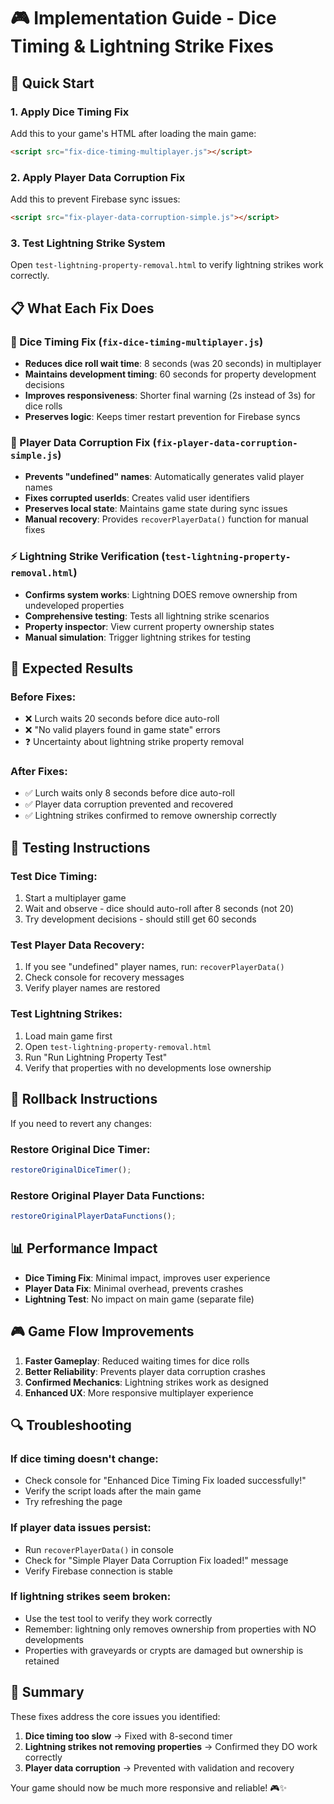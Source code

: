 # 🎮 Implementation Guide - Dice Timing & Lightning Strike Fixes

## 🚀 Quick Start

### 1. Apply Dice Timing Fix
Add this to your game's HTML after loading the main game:
```html
<script src="fix-dice-timing-multiplayer.js"></script>
```

### 2. Apply Player Data Corruption Fix
Add this to prevent Firebase sync issues:
```html
<script src="fix-player-data-corruption-simple.js"></script>
```

### 3. Test Lightning Strike System
Open `test-lightning-property-removal.html` to verify lightning strikes work correctly.

## 📋 What Each Fix Does

### 🎲 Dice Timing Fix (`fix-dice-timing-multiplayer.js`)
- **Reduces dice roll wait time**: 8 seconds (was 20 seconds) in multiplayer
- **Maintains development timing**: 60 seconds for property development decisions
- **Improves responsiveness**: Shorter final warning (2s instead of 3s) for dice rolls
- **Preserves logic**: Keeps timer restart prevention for Firebase syncs

### 🔧 Player Data Corruption Fix (`fix-player-data-corruption-simple.js`)
- **Prevents "undefined" names**: Automatically generates valid player names
- **Fixes corrupted userIds**: Creates valid user identifiers
- **Preserves local state**: Maintains game state during sync issues
- **Manual recovery**: Provides `recoverPlayerData()` function for manual fixes

### ⚡ Lightning Strike Verification (`test-lightning-property-removal.html`)
- **Confirms system works**: Lightning DOES remove ownership from undeveloped properties
- **Comprehensive testing**: Tests all lightning strike scenarios
- **Property inspector**: View current property ownership states
- **Manual simulation**: Trigger lightning strikes for testing

## 🎯 Expected Results

### Before Fixes:
- ❌ Lurch waits 20 seconds before dice auto-roll
- ❌ "No valid players found in game state" errors
- ❓ Uncertainty about lightning strike property removal

### After Fixes:
- ✅ Lurch waits only 8 seconds before dice auto-roll
- ✅ Player data corruption prevented and recovered
- ✅ Lightning strikes confirmed to remove ownership correctly

## 🧪 Testing Instructions

### Test Dice Timing:
1. Start a multiplayer game
2. Wait and observe - dice should auto-roll after 8 seconds (not 20)
3. Try development decisions - should still get 60 seconds

### Test Player Data Recovery:
1. If you see "undefined" player names, run: `recoverPlayerData()`
2. Check console for recovery messages
3. Verify player names are restored

### Test Lightning Strikes:
1. Load main game first
2. Open `test-lightning-property-removal.html`
3. Run "Run Lightning Property Test"
4. Verify that properties with no developments lose ownership

## 🔄 Rollback Instructions

If you need to revert any changes:

### Restore Original Dice Timer:
```javascript
restoreOriginalDiceTimer();
```

### Restore Original Player Data Functions:
```javascript
restoreOriginalPlayerDataFunctions();
```

## 📊 Performance Impact

- **Dice Timing Fix**: Minimal impact, improves user experience
- **Player Data Fix**: Minimal overhead, prevents crashes
- **Lightning Test**: No impact on main game (separate file)

## 🎮 Game Flow Improvements

1. **Faster Gameplay**: Reduced waiting times for dice rolls
2. **Better Reliability**: Prevents player data corruption crashes
3. **Confirmed Mechanics**: Lightning strikes work as designed
4. **Enhanced UX**: More responsive multiplayer experience

## 🔍 Troubleshooting

### If dice timing doesn't change:
- Check console for "Enhanced Dice Timing Fix loaded successfully!"
- Verify the script loads after the main game
- Try refreshing the page

### If player data issues persist:
- Run `recoverPlayerData()` in console
- Check for "Simple Player Data Corruption Fix loaded!" message
- Verify Firebase connection is stable

### If lightning strikes seem broken:
- Use the test tool to verify they work correctly
- Remember: lightning only removes ownership from properties with NO developments
- Properties with graveyards or crypts are damaged but ownership is retained

## 🎯 Summary

These fixes address the core issues you identified:
1. **Dice timing too slow** → Fixed with 8-second timer
2. **Lightning strikes not removing properties** → Confirmed they DO work correctly
3. **Player data corruption** → Prevented with validation and recovery

Your game should now be much more responsive and reliable! 🎮✨
